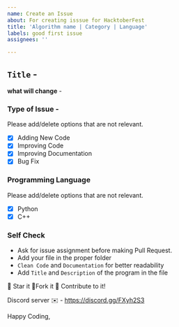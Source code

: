 ```yaml
---
name: Create an Issue
about: For creating isssue for HacktoberFest
title: 'Algorithm name | Category | Language'
labels: good first issue
assignees: ''

---
```


## **`Title`** -

**what will change** -

### Type of Issue -

Please add/delete options that are not relevant.

- [x] Adding New Code
- [x] Improving Code
- [x] Improving Documentation
- [x] Bug Fix

### Programming Language

Please add/delete options that are not relevant.

- [x] Python
- [x] C++

### Self Check 

- Ask for issue assignment before making Pull Request.
- Add your file in the proper folder
- `Clean Code` and `Documentation` for better readability
- Add `Title` and `Description` of the program in the file

:star2: Star it :fork_and_knife:Fork it :handshake: Contribute to it!

Discord server ✉️ - https://discord.gg/FXyh2S3

Happy Coding,
